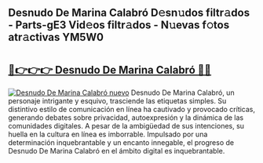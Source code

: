 ## Desnudo De Marina Calabró D𝚎sn𝚞dos filtr𝚊dos - Parts-gE3 Vid𝚎os filtr𝚊dos - N𝚞evas f𝚘tos atr𝚊ctivas YM5W0

# <h2><a href="http://mb8yxj.tromn.icu/?c=Desnudo+De+Marina+Calabr%c3%b3">🔗👉👉👉 Desnudo De Marina Calabró 🔗🔗</a></h2>

[![Desnudo De Marina Calabró nuevo](https://i.imgur.com/pEAQMta.gif)](http://mb8yxj.tromn.icu/?c=Desnudo+De+Marina+Calabr%c3%b3)
Desnudo De Marina Calabró, un personaje intrigante y esquivo, trasciende las etiquetas simples. Su distintivo estilo de comunicación en línea ha cautivado y provocado críticas, generando debates sobre privacidad, autoexpresión y la dinámica de las comunidades digitales. A pesar de la ambigüedad de sus intenciones, su huella en la cultura en línea es imborrable. Impulsado por una determinación inquebrantable y un encanto innegable, el progreso de Desnudo De Marina Calabró en el ámbito digital es inquebrantable.

